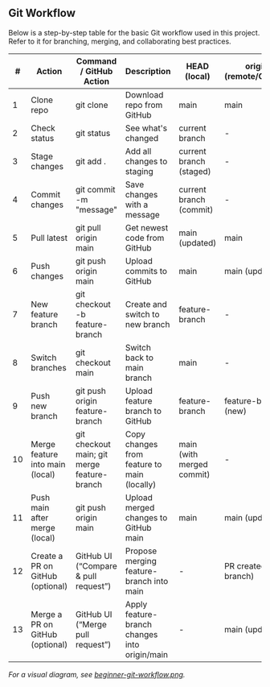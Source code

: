 ## Git Workflow

Below is a step-by-step table for the basic Git workflow used in this project.  
Refer to it for branching, merging, and collaborating best practices.

| #  | Action                           | Command / GitHub Action                             | Description                                         | HEAD (local)              | origin (remote/GitHub)    | Which gets updated?    | Optional?                                  |
|----|----------------------------------|-----------------------------------------------------|-----------------------------------------------------|---------------------------|---------------------------|-----------------------|--------------------------------------------|
| 1  | Clone repo                       | git clone <repo-url>                                | Download repo from GitHub                           | main                      | main                      | Both                  | No                                         |
| 2  | Check status                     | git status                                          | See what's changed                                  | current branch            | -                         | -                     | No                                         |
| 3  | Stage changes                    | git add .                                           | Add all changes to staging                          | current branch (staged)   | -                         | HEAD (local)           | No                                         |
| 4  | Commit changes                   | git commit -m "message"                             | Save changes with a message                         | current branch (commit)   | -                         | HEAD (local)           | No                                         |
| 5  | Pull latest                      | git pull origin main                                | Get newest code from GitHub                         | main (updated)            | main                      | Both                  | No                                         |
| 6  | Push changes                     | git push origin main                                | Upload commits to GitHub                            | main                      | main (updated)            | origin (remote)        | No                                         |
| 7  | New feature branch               | git checkout -b feature-branch                      | Create and switch to new branch                     | feature-branch            | -                         | HEAD (local)           | No                                         |
| 8  | Switch branches                  | git checkout main                                   | Switch back to main branch                          | main                      | -                         | HEAD (local)           | No                                         |
| 9  | Push new branch                  | git push origin feature-branch                      | Upload feature branch to GitHub                     | feature-branch            | feature-branch (new)      | origin (remote)        | No                                         |
| 10 | Merge feature into main (local)  | git checkout main; git merge feature-branch          | Copy changes from feature to main (locally)         | main (with merged commit) | -                         | HEAD (local)           | Yes                                        |
| 11 | Push main after merge (local)    | git push origin main                                | Upload merged changes to GitHub main                | main                      | main (updated)            | origin (remote)        | Yes                                        |
| 12 | Create a PR on GitHub (optional) | GitHub UI (“Compare & pull request”)                | Propose merging feature-branch into main            | -                         | PR created (no branch)    | origin (remote)        | Yes (alternative to 10/11)                 |
| 13 | Merge a PR on GitHub (optional)  | GitHub UI (“Merge pull request”)                    | Apply feature-branch changes into origin/main       | -                         | main (updated)            | origin (remote)        | Yes (alternative to 10/11)                 |

_For a visual diagram, see [beginner-git-workflow.png](./beginner-git-workflow.png)._